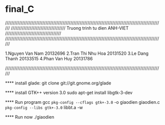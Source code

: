 # final_C
//////////////////////////////////////////////////////////////////////////////////////////////////////
/////////////////////////////////// 
Truong trinh tu dien ANH-VIET 
////////////////////////////////////
//////////////////////////////////////////////////////////////////////////////////////////////////////

1.Nguyen Van Nam 20132696
2.Tran Thi Nhu Hoa 20131520
3.Le Dang Thanh 20133515
4.Phan Van Huy 20131786


//////////////////////////////////////////////////////////////////////////////////////////////////////


****  install glade:
git clone git://git.gnome.org/glade

**** install GTK++ version 3.0
sudo apt-get install libgtk-3-dev


**** Run program
 gcc `pkg-config --cflags gtk+-3.0` -o giaodien giaodien.c `pkg-config --libs gtk+-3.0` libbt.a -w

**** Run now
./giaodien


